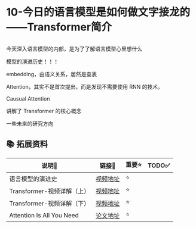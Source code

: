 # 10-今日的语言模型是如何做文字接龙的——Transformer简介



## 

今天深入语言模型的内部，是为了了解语言模型心里想什么

模型的演进历史！！！

embedding，由语义关系，居然是查表

Attention，其实不是首次提出，而是发现不需要使用 RNN 的技术。

Causual Attention

讲解了 Transformer 的核心概念

 一些未来的研究方向
 





## 📚 拓展资料
| 说明🔎   | 链接🔗 | 重要⭐ | TODO✅ |
|--------|----------|--------|--------|
| 语言模型的演进史 | [视频地址](https://www.youtube.com/watch?v=dymfkWtVUdo)| ⭐ |
| Transformer-视频详解（上） | [视频地址](https://www.youtube.com/watch?v=n9TlOhRjYoc)| ⭐ |
| Transformer-视频详解（下） | [视频地址](https://www.youtube.com/watch?v=N6aRv06iv2g)| ⭐ |
| Attention Is All You Need | [论文地址](https://arxiv.org/abs/1706.03762)| ⭐ | 

